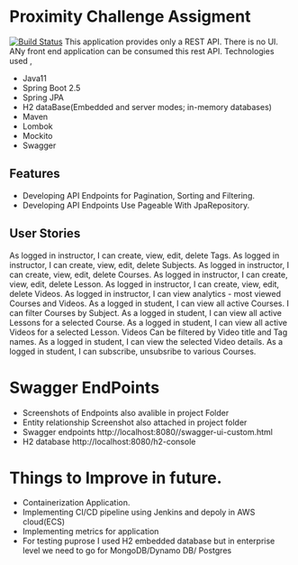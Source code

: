 # Proximity Challenge Assigment

[![Build Status](https://travis-ci.org/joemccann/dillinger.svg?branch=master)](https://travis-ci.org/joemccann/dillinger)
This application provides only a REST API. There is no UI. ANy front end application can be consumed this rest API.
Technologies used ,
- Java11
- Spring Boot 2.5
- Spring JPA
- H2 dataBase(Embedded and server modes; in-memory databases)
- Maven
- Lombok
- Mockito
- Swagger
## Features
- Developing API Endpoints for Pagination, Sorting and Filtering.
- Developing API Endpoints Use Pageable With JpaRepository.
## User Stories
As logged in instructor, I can create, view, edit, delete Tags.
As logged in instructor, I can create, view, edit, delete Subjects.
As logged in instructor, I can create, view, edit, delete Courses.
As logged in instructor, I can create, view, edit, delete Lesson.
As logged in instructor, I can create, view, edit, delete Videos.
As logged in instructor, I can view analytics - most viewed Courses and Videos.
As a logged in student, I can view all active Courses. I can filter Courses by Subject.
As a logged in student, I can view all active Lessons for a selected Course.
As a logged in student, I can view all active Videos for a selected Lesson. Videos Can be filtered by Video title and Tag names.
As a logged in student, I can view the selected Video details.
As a logged in student, I can subscribe, unsubsribe to various Courses.

# Swagger EndPoints
- Screenshots of Endpoints also avalible in  project Folder
- Entity relationship Screenshot also attached in project folder
- Swagger endpoints http://localhost:8080//swagger-ui-custom.html
- H2 database http://localhost:8080/h2-console

# Things to Improve in future.
- Containerization Application.
- Implementing  CI/CD pipeline using Jenkins and depoly in AWS cloud(ECS)
- Implementing metrics for application
- For testing puprose I used H2 embedded database but in enterprise level we need to go for MongoDB/Dynamo DB/ Postgres  
